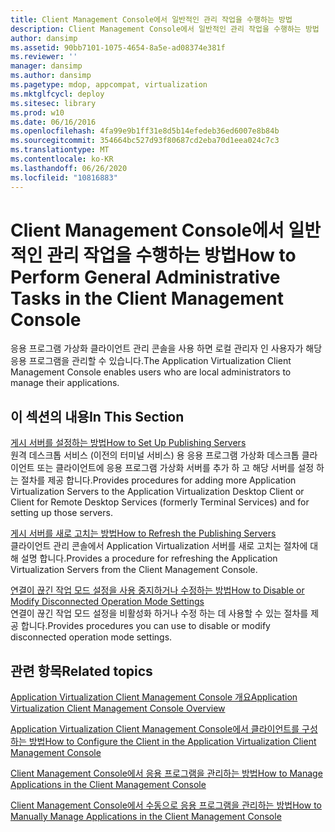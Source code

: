 ```yaml
---
title: Client Management Console에서 일반적인 관리 작업을 수행하는 방법
description: Client Management Console에서 일반적인 관리 작업을 수행하는 방법
author: dansimp
ms.assetid: 90bb7101-1075-4654-8a5e-ad08374e381f
ms.reviewer: ''
manager: dansimp
ms.author: dansimp
ms.pagetype: mdop, appcompat, virtualization
ms.mktglfcycl: deploy
ms.sitesec: library
ms.prod: w10
ms.date: 06/16/2016
ms.openlocfilehash: 4fa99e9b1ff31e8d5b14efedeb36ed6007e8b84b
ms.sourcegitcommit: 354664bc527d93f80687cd2eba70d1eea024c7c3
ms.translationtype: MT
ms.contentlocale: ko-KR
ms.lasthandoff: 06/26/2020
ms.locfileid: "10816883"
---
```

# <span data-ttu-id="1175f-103">Client Management Console에서 일반적인 관리 작업을 수행하는 방법</span><span class="sxs-lookup"><span data-stu-id="1175f-103">How to Perform General Administrative Tasks in the Client Management Console</span></span>


<span data-ttu-id="1175f-104">응용 프로그램 가상화 클라이언트 관리 콘솔을 사용 하면 로컬 관리자 인 사용자가 해당 응용 프로그램을 관리할 수 있습니다.</span><span class="sxs-lookup"><span data-stu-id="1175f-104">The Application Virtualization Client Management Console enables users who are local administrators to manage their applications.</span></span>

## <span data-ttu-id="1175f-105">이 섹션의 내용</span><span class="sxs-lookup"><span data-stu-id="1175f-105">In This Section</span></span>


<a href="" id="how-to-set-up-publishing-servers"></a>[<span data-ttu-id="1175f-106">게시 서버를 설정하는 방법</span><span class="sxs-lookup"><span data-stu-id="1175f-106">How to Set Up Publishing Servers</span></span>](how-to-set-up-publishing-servers.md)  
<span data-ttu-id="1175f-107">원격 데스크톱 서비스 (이전의 터미널 서비스) 용 응용 프로그램 가상화 데스크톱 클라이언트 또는 클라이언트에 응용 프로그램 가상화 서버를 추가 하 고 해당 서버를 설정 하는 절차를 제공 합니다.</span><span class="sxs-lookup"><span data-stu-id="1175f-107">Provides procedures for adding more Application Virtualization Servers to the Application Virtualization Desktop Client or Client for Remote Desktop Services (formerly Terminal Services) and for setting up those servers.</span></span>

<a href="" id="how-to-refresh-the-publishing-servers"></a>[<span data-ttu-id="1175f-108">게시 서버를 새로 고치는 방법</span><span class="sxs-lookup"><span data-stu-id="1175f-108">How to Refresh the Publishing Servers</span></span>](how-to-refresh-the-publishing-servers.md)  
<span data-ttu-id="1175f-109">클라이언트 관리 콘솔에서 Application Virtualization 서버를 새로 고치는 절차에 대해 설명 합니다.</span><span class="sxs-lookup"><span data-stu-id="1175f-109">Provides a procedure for refreshing the Application Virtualization Servers from the Client Management Console.</span></span>

<a href="" id="how-to-disable-or-modify-disconnected-operation-mode-settings"></a>[<span data-ttu-id="1175f-110">연결이 끊긴 작업 모드 설정을 사용 중지하거나 수정하는 방법</span><span class="sxs-lookup"><span data-stu-id="1175f-110">How to Disable or Modify Disconnected Operation Mode Settings</span></span>](how-to-disable-or-modify-disconnected-operation-mode-settings.md)  
<span data-ttu-id="1175f-111">연결이 끊긴 작업 모드 설정을 비활성화 하거나 수정 하는 데 사용할 수 있는 절차를 제공 합니다.</span><span class="sxs-lookup"><span data-stu-id="1175f-111">Provides procedures you can use to disable or modify disconnected operation mode settings.</span></span>

## <span data-ttu-id="1175f-112">관련 항목</span><span class="sxs-lookup"><span data-stu-id="1175f-112">Related topics</span></span>


[<span data-ttu-id="1175f-113">Application Virtualization Client Management Console 개요</span><span class="sxs-lookup"><span data-stu-id="1175f-113">Application Virtualization Client Management Console Overview</span></span>](application-virtualization-client-management-console-overview.md)

[<span data-ttu-id="1175f-114">Application Virtualization Client Management Console에서 클라이언트를 구성하는 방법</span><span class="sxs-lookup"><span data-stu-id="1175f-114">How to Configure the Client in the Application Virtualization Client Management Console</span></span>](how-to-configure-the-client-in-the-application-virtualization-client-management-console.md)

[<span data-ttu-id="1175f-115">Client Management Console에서 응용 프로그램을 관리하는 방법</span><span class="sxs-lookup"><span data-stu-id="1175f-115">How to Manage Applications in the Client Management Console</span></span>](how-to-manage-applications-in-the-client-management-console.md)

[<span data-ttu-id="1175f-116">Client Management Console에서 수동으로 응용 프로그램을 관리하는 방법</span><span class="sxs-lookup"><span data-stu-id="1175f-116">How to Manually Manage Applications in the Client Management Console</span></span>](how-to-manually-manage-applications-in-the-client-management-console.md)

 

 





